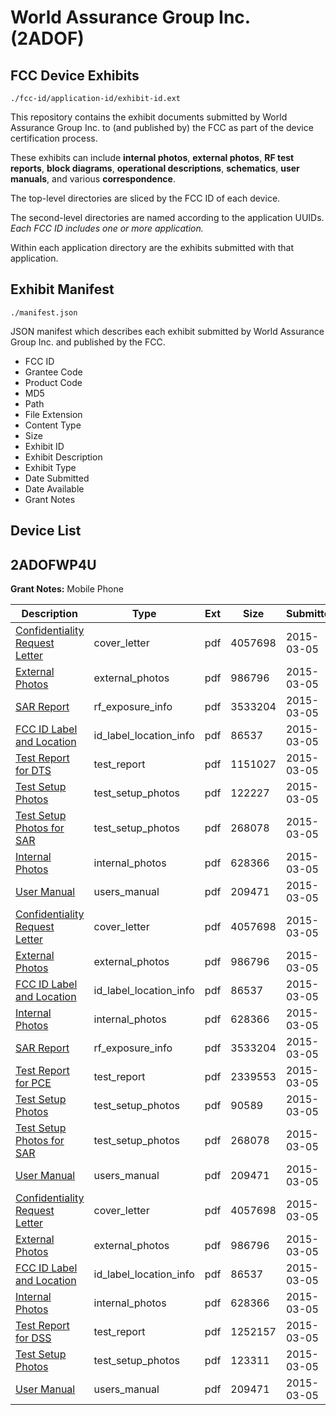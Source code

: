 # World Assurance Group Inc. (2ADOF)
## FCC Device Exhibits

```
./fcc-id/application-id/exhibit-id.ext
```

This repository contains the exhibit documents submitted by World Assurance Group Inc. to (and published by) the FCC as part of the device certification process.

These exhibits can include **internal photos**, **external photos**, **RF test reports**, **block diagrams**, **operational descriptions**, **schematics**, **user manuals**, and various **correspondence**.

The top-level directories are sliced by the FCC ID of each device.

The second-level directories are named according to the application UUIDs. *Each FCC ID includes one or more application.*

Within each application directory are the exhibits submitted with that application. 

## Exhibit Manifest

```
./manifest.json
```

JSON manifest which describes each exhibit submitted by World Assurance Group Inc. and published by the FCC.

- FCC ID
- Grantee Code
- Product Code
- MD5
- Path
- File Extension
- Content Type
- Size
- Exhibit ID
- Exhibit Description
- Exhibit Type
- Date Submitted
- Date Available
- Grant Notes

## Device List
## 2ADOFWP4U
**Grant Notes:** Mobile Phone

| Description | Type | Ext | Size | Submitted | Available |
| ----------- | ---- | --- | ---- | --------- | --------- |
| [Confidentiality Request Letter](2ADOFWP4U/e30ddc3f505d71efefd25c6ed7ac5a7d/2548239.pdf) | cover_letter | pdf | 4057698 | 2015-03-05 | 2015-03-05 |
| [External Photos](2ADOFWP4U/e30ddc3f505d71efefd25c6ed7ac5a7d/2548240.pdf) | external_photos | pdf | 986796 | 2015-03-05 | 2015-03-05 |
| [SAR Report](2ADOFWP4U/e30ddc3f505d71efefd25c6ed7ac5a7d/2548245.pdf) | rf_exposure_info | pdf | 3533204 | 2015-03-05 | 2015-03-05 |
| [FCC ID Label and Location](2ADOFWP4U/e30ddc3f505d71efefd25c6ed7ac5a7d/2548242.pdf) | id_label_location_info | pdf | 86537 | 2015-03-05 | 2015-03-05 |
| [Test Report for DTS](2ADOFWP4U/e30ddc3f505d71efefd25c6ed7ac5a7d/2548258.pdf) | test_report | pdf | 1151027 | 2015-03-05 | 2015-03-05 |
| [Test Setup Photos](2ADOFWP4U/e30ddc3f505d71efefd25c6ed7ac5a7d/2548257.pdf) | test_setup_photos | pdf | 122227 | 2015-03-05 | 2015-03-05 |
| [Test Setup Photos for SAR](2ADOFWP4U/e30ddc3f505d71efefd25c6ed7ac5a7d/2548246.pdf) | test_setup_photos | pdf | 268078 | 2015-03-05 | 2015-03-05 |
| [Internal Photos](2ADOFWP4U/e30ddc3f505d71efefd25c6ed7ac5a7d/2548241.pdf) | internal_photos | pdf | 628366 | 2015-03-05 | 2015-03-05 |
| [User Manual](2ADOFWP4U/e30ddc3f505d71efefd25c6ed7ac5a7d/2548247.pdf) | users_manual | pdf | 209471 | 2015-03-05 | 2015-03-05 |
| [Confidentiality Request Letter](2ADOFWP4U/c2dda413bfebce2daf2790fa0fed081e/2548239.pdf) | cover_letter | pdf | 4057698 | 2015-03-05 | 2015-03-05 |
| [External Photos](2ADOFWP4U/c2dda413bfebce2daf2790fa0fed081e/2548240.pdf) | external_photos | pdf | 986796 | 2015-03-05 | 2015-03-05 |
| [FCC ID Label and Location](2ADOFWP4U/c2dda413bfebce2daf2790fa0fed081e/2548242.pdf) | id_label_location_info | pdf | 86537 | 2015-03-05 | 2015-03-05 |
| [Internal Photos](2ADOFWP4U/c2dda413bfebce2daf2790fa0fed081e/2548241.pdf) | internal_photos | pdf | 628366 | 2015-03-05 | 2015-03-05 |
| [SAR Report](2ADOFWP4U/c2dda413bfebce2daf2790fa0fed081e/2548245.pdf) | rf_exposure_info | pdf | 3533204 | 2015-03-05 | 2015-03-05 |
| [Test Report for PCE](2ADOFWP4U/c2dda413bfebce2daf2790fa0fed081e/2548244.pdf) | test_report | pdf | 2339553 | 2015-03-05 | 2015-03-05 |
| [Test Setup Photos](2ADOFWP4U/c2dda413bfebce2daf2790fa0fed081e/2548243.pdf) | test_setup_photos | pdf | 90589 | 2015-03-05 | 2015-03-05 |
| [Test Setup Photos for SAR](2ADOFWP4U/c2dda413bfebce2daf2790fa0fed081e/2548246.pdf) | test_setup_photos | pdf | 268078 | 2015-03-05 | 2015-03-05 |
| [User Manual](2ADOFWP4U/c2dda413bfebce2daf2790fa0fed081e/2548247.pdf) | users_manual | pdf | 209471 | 2015-03-05 | 2015-03-05 |
| [Confidentiality Request Letter](2ADOFWP4U/5d8698539c0cd59814d291827b5abe96/2548239.pdf) | cover_letter | pdf | 4057698 | 2015-03-05 | 2015-03-05 |
| [External Photos](2ADOFWP4U/5d8698539c0cd59814d291827b5abe96/2548240.pdf) | external_photos | pdf | 986796 | 2015-03-05 | 2015-03-05 |
| [FCC ID Label and Location](2ADOFWP4U/5d8698539c0cd59814d291827b5abe96/2548242.pdf) | id_label_location_info | pdf | 86537 | 2015-03-05 | 2015-03-05 |
| [Internal Photos](2ADOFWP4U/5d8698539c0cd59814d291827b5abe96/2548241.pdf) | internal_photos | pdf | 628366 | 2015-03-05 | 2015-03-05 |
| [Test Report for DSS](2ADOFWP4U/5d8698539c0cd59814d291827b5abe96/2548272.pdf) | test_report | pdf | 1252157 | 2015-03-05 | 2015-03-05 |
| [Test Setup Photos](2ADOFWP4U/5d8698539c0cd59814d291827b5abe96/2548271.pdf) | test_setup_photos | pdf | 123311 | 2015-03-05 | 2015-03-05 |
| [User Manual](2ADOFWP4U/5d8698539c0cd59814d291827b5abe96/2548247.pdf) | users_manual | pdf | 209471 | 2015-03-05 | 2015-03-05 |
